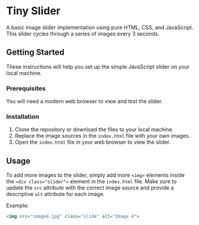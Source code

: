 # Tiny Slider

A basic image slider implementation using pure HTML, CSS, and JavaScript. This slider cycles through a series of images every 3 seconds.

## Getting Started

These instructions will help you set up the simple JavaScript slider on your local machine.

### Prerequisites

You will need a modern web browser to view and test the slider.

### Installation

1. Clone the repository or download the files to your local machine.
2. Replace the image sources in the `index.html` file with your own images.
3. Open the `index.html` file in your web browser to view the slider.

## Usage

To add more images to the slider, simply add more `<img>` elements inside the `<div class="slider">` element in the `index.html` file. Make sure to update the `src` attribute with the correct image source and provide a descriptive `alt` attribute for each image.

Example:

```html
<img src="image4.jpg" class="slide" alt="Image 4">
